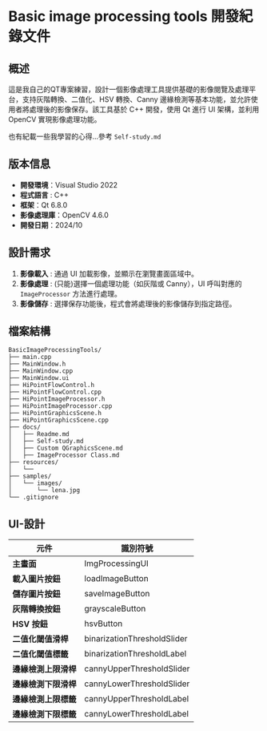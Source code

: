 # Basic image processing tools 開發紀錄文件

## 概述

這是我自己的QT專案練習，設計一個影像處理工具提供基礎的影像閱覽及處理平台，支持灰階轉換、二值化、HSV 轉換、Canny 邊緣檢測等基本功能，並允許使用者將處理後的影像保存。該工具基於 C++ 開發，使用 Qt 進行 UI 架構，並利用 OpenCV 實現影像處理功能。

也有紀載一些我學習的心得...參考 `Self-study.md`



## 版本信息

- **開發環境**：Visual Studio 2022
- **程式語言** : C++
- **框架**：Qt 6.8.0
- **影像處理庫**：OpenCV 4.6.0
- **開發日期**：2024/10



## 設計需求

1. **影像載入** : 通過 UI 加載影像，並顯示在瀏覽畫面區域中。
2. **影像處理** : (只能)選擇一個處理功能（如灰階或 Canny），UI 呼叫對應的 `ImageProcessor` 方法進行處理。
3. **影像儲存** : 選擇保存功能後，程式會將處理後的影像儲存到指定路徑。



## 檔案結構

```
BasicImageProcessingTools/
├── main.cpp
├── MainWindow.h
├── MainWindow.cpp
├── MainWindow.ui
├── HiPointFlowControl.h
├── HiPointFlowControl.cpp
├── HiPointImageProcessor.h
├── HiPointImageProcessor.cpp
├── HiPointGraphicsScene.h
├── HiPointGraphicsScene.cpp
├── docs/
│   ├── Readme.md
│   ├── Self-study.md
│   ├── Custom QGraphicsScene.md
│   ├── ImageProcessor Class.md
├── resources/
│   └──   
├── samples/
│   └── images/
│   	└── lena.jpg
└── .gitignore
```



## UI-設計

| 元件                 | 識別符號                    |
| -------------------- | --------------------------- |
| **主畫面**           | ImgProcessingUI             |
| **載入圖片按鈕**     | loadImageButton             |
| **儲存圖片按鈕**     | saveImageButton             |
| **灰階轉換按鈕**     | grayscaleButton             |
| **HSV 按鈕**         | hsvButton                   |
| **二值化閾值滑桿**   | binarizationThresholdSlider |
| **二值化閾值標籤**   | binarizationThresholdLabel  |
| **邊緣檢測上限滑桿** | cannyUpperThresholdSlider   |
| **邊緣檢測下限滑桿** | cannyLowerThresholdSlider   |
| **邊緣檢測上限標籤** | cannyUpperThresholdLabel    |
| **邊緣檢測下限標籤** | cannyLowerThresholdLabel    |

